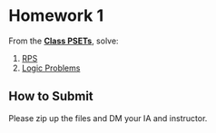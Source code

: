 <!---
{"next":"Homework/hwk2.md","title":"Homework 1"}
-->

# Homework 1

From the **[Class PSETs](https://github.com/mottaquikarim/pydev-psets)**, solve:

1. [RPS](https://github.com/mottaquikarim/pydev-psets#rps-5-problems)
2. [Logic Problems](https://github.com/mottaquikarim/pydev-psets#logic-5-problems)

## How to Submit

Please zip up the files and DM your IA and instructor.